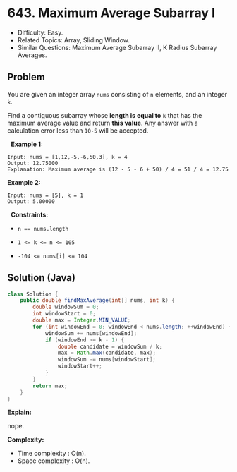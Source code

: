 # 643. Maximum Average Subarray I

- Difficulty: Easy.
- Related Topics: Array, Sliding Window.
- Similar Questions: Maximum Average Subarray II, K Radius Subarray Averages.

## Problem

You are given an integer array ```nums``` consisting of ```n``` elements, and an integer ```k```.

Find a contiguous subarray whose **length is equal to** ```k``` that has the maximum average value and return **this value**. Any answer with a calculation error less than ```10-5``` will be accepted.

 
**Example 1:**

```
Input: nums = [1,12,-5,-6,50,3], k = 4
Output: 12.75000
Explanation: Maximum average is (12 - 5 - 6 + 50) / 4 = 51 / 4 = 12.75
```

**Example 2:**

```
Input: nums = [5], k = 1
Output: 5.00000
```

 
**Constraints:**


	
- ```n == nums.length```
	
- ```1 <= k <= n <= 105```
	
- ```-104 <= nums[i] <= 104```



## Solution (Java)

```java
class Solution {
    public double findMaxAverage(int[] nums, int k) {
        double windowSum = 0;
        int windowStart = 0;
        double max = Integer.MIN_VALUE;
        for (int windowEnd = 0; windowEnd < nums.length; ++windowEnd) {
            windowSum += nums[windowEnd];
            if (windowEnd >= k - 1) {
                double candidate = windowSum / k;
                max = Math.max(candidate, max);
                windowSum -= nums[windowStart];
                windowStart++;
            }
        }
        return max;
    }
}
```

**Explain:**

nope.

**Complexity:**

* Time complexity : O(n).
* Space complexity : O(n).
